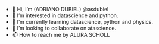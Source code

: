 - 👋 Hi, I’m (ADRIANO DUBIEL) @asdubiel
- 👀 I’m interested in datascience and python.
- 🌱 I’m currently learning datascience, python and physics.
- 💞️ I’m looking to collaborate on atascience.
- 📫 How to reach me by ALURA SCHOLL

<!---
asdubiel/asdubiel is a ✨ special ✨ repository because its `README.md` (this file) appears on your GitHub profile.
You can click the Preview link to take a look at your changes.
--->
